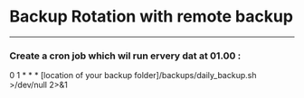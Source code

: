 # Backup Rotation with remote backup
***
### Create a cron job which wil run ervery dat at 01.00 :
0 1 * * * [location of your backup folder]/backups/daily_backup.sh >/dev/null 2>&1


